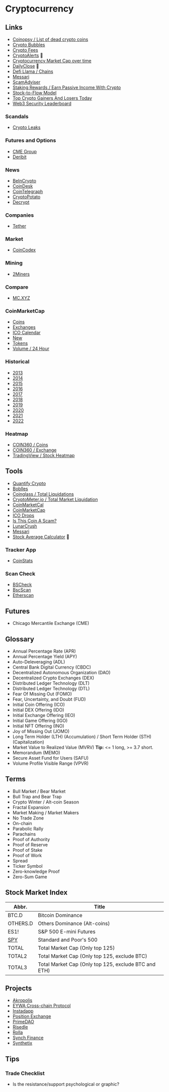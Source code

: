 # Cryptocurrency

<!--
£
€
$
-->

<!--
https://youtu.be/07_iTh6CCuc
https://youtu.be/zYBNB7YfHzY
https://youtu.be/vH0euUAveVk
https://youtu.be/xB630zXhgT4
https://youtu.be/cptMGtyrV6o
https://youtu.be/iMzhexkAS3M
https://youtu.be/5k0VQX8BSCI
https://youtu.be/RN63vwOhrUU
https://youtu.be/ISqk59gjA5U
https://youtu.be/Syuvq0Cr8sI
-->

<!--
https://www.upwork.com/hire/cryptocurrency-freelancers/
https://www.codementor.io/cryptocurrency-experts

Rug Pull

https://doc.bitapi.pro/

https://atas.net/

https://app.koinly.io/

PAX Gold

Ticker

Decentralized Autonomous Organization (DAO)

Ultima semana mes, vencimentos contratos futuros, smart-money

https://www.multicoincharts.com/

Nasdaq Crypto Index (NCI)
https://www.nasdaq.com/crypto-index
-->

## Links

- [Coinopsy / List of dead crypto coins](https://coinopsy.com/dead-coins/)
- [Crypto Bubbles](https://cryptobubbles.net/)
- [Crypto Fees](https://cryptofees.info/)
- [CryptoAlerts](https://cryptoalerts.ai/) 🌟
- [Cryptocurrency Market Cap over time](https://blockchaincenter.net/cryptocurrency-market-cap/)
- [DailyClose](https://dailyclose.com) 🌟
- [Defi Llama / Chains](https://defillama.com/chains)
- [Messari](https://messari.io/)
- [ScamAdviser](https://scamadviser.com)
- [Staking Rewards / Earn Passive Income With Crypto](https://stakingrewards.com)
- [Stock-to-Flow Model](https://lookintobitcoin.com/charts/stock-to-flow-model/)
- [Top Crypto Gainers And Losers Today](https://coinmarketcap.com/gainers-losers/)
- [Web3 Security Leaderboard](https://certik.com)

<!--
https://cryptocraft.com/
https://blockchair.com/
-->

### Scandals

- [Crypto Leaks](https://cryptoleaks.info/)

### Futures and Options

- [CME Group](/cmegroup.md)
- [Deribit](/deribit.md)

### News

- [BeInCrypto](https://beincrypto.com)
- [CoinDesk](https://coindesk.com)
- [CoinTelegraph](https://cointelegraph.com)
- [CryptoPotato](https://cryptopotato.com)
- [Decrypt](https://decrypt.co/)

### Companies

- [Tether](https://tether.to/en/)

### Market

- [CoinCodex](https://coincodex.com)

### Mining

- [2Miners](https://2miners.com)

### Compare

- [MC.XYZ](https://mc.xyz/tools/compare/crypto)

### CoinMarketCap

- [Coins](https://coinmarketcap.com/coins/)
- [Exchanges](https://coinmarketcap.com/rankings/exchanges/)
- [ICO Calendar](https://coinmarketcap.com/ico-calendar/)
- [New](https://coinmarketcap.com/new/)
- [Tokens](https://coinmarketcap.com/tokens/)
- [Volume / 24 Hour](https://coinmarketcap.com/currencies/volume/24-hour/)

### Historical

- [2013](https://coinmarketcap.com/historical/20130429/)
- [2014](https://coinmarketcap.com/historical/20140101/)
- [2015](https://coinmarketcap.com/historical/20150101/)
- [2016](https://coinmarketcap.com/historical/20160101/)
- [2017](https://coinmarketcap.com/historical/20170101/)
- [2018](https://coinmarketcap.com/historical/20180101/)
- [2019](https://coinmarketcap.com/historical/20190101/)
- [2020](https://coinmarketcap.com/historical/20200101/)
- [2021](https://coinmarketcap.com/historical/20210101/)
- [2022](https://coinmarketcap.com/historical/20220101/)

### Heatmap

- [COIN360 / Coins](https://coin360.com)
- [COIN360 / Exchange](https://coin360.com/exchange/)
- [TradingView / Stock Heatmap](https://tradingview.com/heatmap/stock/)

## Tools

- [Quantify Crypto](https://quantifycrypto.com/terminal)
- [Boblles](https://boblles.com)
- [Coinglass / Total Liquidations](https://coinglass.com/LiquidationData)
- [CryptoMeter.io / Total Market Liquidation](https://cryptometer.io/liquidation-data)
- [CoinMarketCal](https://coinmarketcal.com)
- [CoinMarketCap](https://coinmarketcap.com)
- [ICO Drops](https://icodrops.com)
- [Is This Coin A Scam?](https://isthiscoinascam.com)
- [LunarCrush](https://lunarcrush.com)
- [Messari](https://messari.io/)
- [Stock Average Calculator](https://online-calculator.org/stock-average-calculator.aspx) 🌟
<!--
- xdecow
  - [Long Short Ratio](http://xdecow.com/lsr) 🌟
  - [Open Interest](http://xdecow.com/open-interest)
  - [Order Book Depth](http://xdecow.com/order-book-depth)
    -->

<!--
https://www.cryptometer.io/
-->

### Tracker App

- [CoinStats](https://coinstats.app/)

### Scan Check

- [BSCheck](https://bscheck.eu/)
- [BscScan](https://bscscan.com)
- [Etherscan](https://etherscan.io/)

## Futures

- Chicago Mercantile Exchange (CME)

<!--
CME Gaps
-->

## Glossary

- Annual Percentage Rate (APR)
- Annual Percentage Yield (APY)
- Auto-Deleveraging (ADL)
- Central Bank Digital Currency (CBDC)
- Decentralized Autonomous Organization (DAO)
- Decentralized Crypto Exchanges (DEX)
- Distributed Ledger Technology (DLT)
- Distributed Ledger Technology (DTL)
- Fear Of Missing Out (FOMO)
- Fear, Uncertainty, and Doubt (FUD)
- Initial Coin Offering (ICO)
- Initial DEX Offering (IDO)
- Initial Exchange Offering (IEO)
- Initial Game Offering (IGO)
- Initial NFT Offering (INO)
- Joy of Missing Out (JOMO)
- Long Term Holder (LTH) (Accumulation) / Short Term Holder (STH) (Capitalization)
- Market Value to Realized Value (MVRV) **Tip:** <= 1 long, >= 3.7 short.
- Memorandum (MEMO)
- Secure Asset Fund for Users (SAFU)
- Volume Profile Visible Range (VPVR)

## Terms

- Bull Market / Bear Market
- Bull Trap and Bear Trap
- Crypto Winter / Alt-coin Season
- Fractal Expansion
- Market Making / Market Makers
- No Trade Zone
- On-chain
- Parabolic Rally
- Parachains
- Proof of Authority
- Proof of Reserve
- Proof of Stake
- Proof of Work
- Spread
- Ticker Symbol
- Zero-knowledge Proof
- Zero-Sum Game

## Stock Market Index

| Abbr.                                | Title                                                |
| ------------------------------------ | ---------------------------------------------------- |
| BTC.D                                | Bitcoin Dominance                                    |
| OTHERS.D                             | Others Dominance (Alt-coins)                         |
| ES1!                                 | S&P 500 E-mini Futures                               |
| [SPY](https://slickcharts.com/sp500) | Standard and Poor's 500                              |
| TOTAL                                | Total Market Cap (Only top 125)                      |
| TOTAL2                               | Total Market Cap (Only top 125, exclude BTC)         |
| TOTAL3                               | Total Market Cap (Only top 125, exclude BTC and ETH) |

<!--
TOTALDEFI = Market cap of decentralized finance
OTHERS = Top cryptos excluded, all others included
-->

## Projects

- [Akropolis](https://github.com/akropolisio)
- [EYWA Cross-chain Protocol](https://github.com/eywa-protocol)
- [Instadapp](https://github.com/Instadapp)
- [Position Exchange](https://github.com/PositionExchange)
- [PrimeDAO](https://github.com/PrimeDAO)
- [Risedle](https://github.com/risedle)
- [Rolla](https://github.com/RollaProject)
- [Synch Finance](https://github.com/synchfinance)
- [Synthetix](https://github.com/synthetixio)

## Tips

### Trade Checklist

- Is the resistance/support psychological or graphic?

<!--
- Check Current Volume Before Trade
-->
